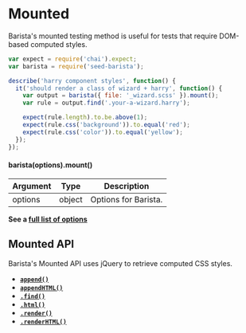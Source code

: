 # Mounted

Barista's mounted testing method is useful for tests that require DOM-based computed styles.


```javascript
var expect = require('chai').expect;
var barista = require('seed-barista');

describe('harry component styles', function() {
  it('should render a class of wizard + harry', function() {
    var output = barista({ file: '_wizard.scss' }).mount();
    var rule = output.find('.your-a-wizard.harry');

    expect(rule.length).to.be.above(1);
    expect(rule.css('background')).to.equal('red');
    expect(rule.css('color')).to.equal('yellow');
  });
});
```

#### barista(options).mount()

| Argument | Type | Description |
| --- | --- | --- |
| options | object | Options for Barista. |

**See a [full list of options](../options.md)**



## Mounted API

Barista's Mounted API uses jQuery to retrieve computed CSS styles.

* **[`append()`](mount/append.md)**
* **[`appendHTML()`](mount/appendHTML.md)**
* **[`.find()`](mount/find.md)**
* **[`.html()`](mount/html.md)**
* **[`.render()`](mount/render.md)**
* **[`.renderHTML()`](mount/renderHTML.md)**
